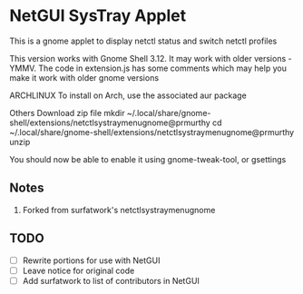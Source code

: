 NetGUI SysTray Applet
======================

This is a gnome applet to display netctl status and switch netctl profiles

This version works with Gnome Shell 3.12. It may work with older versions - YMMV.
The code in extension.js has some comments which may help you make it work with older gnome versions

ARCHLINUX
To install on Arch, use the associated aur package

Others
Download zip file
mkdir ~/.local/share/gnome-shell/extensions/netctlsystraymenugnome@prmurthy
cd ~/.local/share/gnome-shell/extensions/netctlsystraymenugnome@prmurthy
unzip <path to the file you downloaded>

You should now be able to enable it using gnome-tweak-tool, or gsettings

## Notes
1. Forked from surfatwork's netctlsystraymenugnome

## TODO
- [ ] Rewrite portions for use with NetGUI
- [ ] Leave notice for original code
- [ ] Add surfatwork to list of contributors in NetGUI
